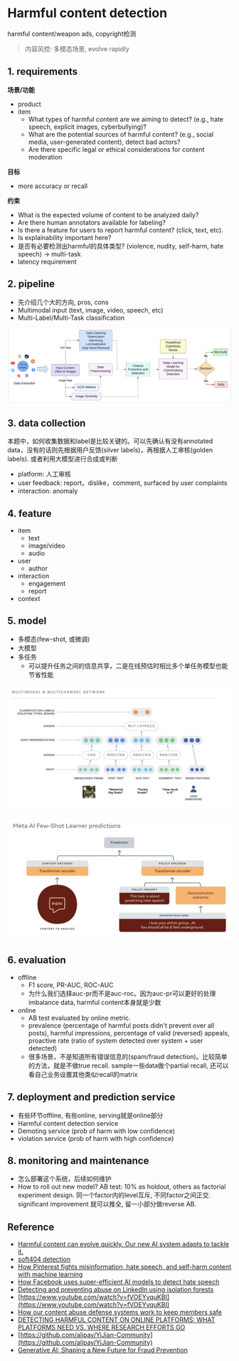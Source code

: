 # Harmful content detection
harmful content/weapon ads, copyright检测

> 内容风控: 多模态场景, evolve rapidly


## 1. requirements

**场景/功能**
- product
- item
  - What types of harmful content are we aiming to detect? (e.g., hate speech, explicit images, cyberbullying)?
  - What are the potential sources of harmful content? (e.g., social media, user-generated content), detect bad actors?
  - Are there specific legal or ethical considerations for content moderation

**目标**
- more accuracy or recall

**约束**
- What is the expected volume of content to be analyzed daily?
- Are there human annotators available for labeling?
- Is there a feature for users to report harmful content? (click, text, etc).
- Is explainability important here?
- 是否有必要检测出harmful的具体类型? (violence, nudity, self-harm, hate speech) -> multi-task
- latency requirement


## 2. pipeline
- 先介绍几个大的方向, pros, cons
- Multimodal input (text, image, video, speech, etc)
- Multi-Label/Multi-Task classification

![](../../.github/assets/03ml-content-pipe.png)


## 3. data collection
本题中，如何收集数据和label是比较关键的。可以先确认有没有annotated data，没有的话则先根据用户反馈(silver labels)，再根据人工审核(golden labels). 或者利用大模型进行合成或判断

- platform: 人工审核
- user feedback: report，dislike，comment, surfaced by user complaints
- interaction: anomaly


## 4. feature

- item
  - text
  - image/video
  - audio
- user
  - author
- interaction
  - engagement
  - report
- context


## 5. model

- 多模态(few-shot, 或微调)
- 大模型
- 多任务
  - 可以提升任务之间的信息共享，二是在线预估时相比多个单任务模型也能节省性能

![](../../.github/assets/03ml-content-encoding.png)

![](../../.github/assets/03ml-content-fewshot.png)


## 6. evaluation

- offline
  - F1 score, PR-AUC, ROC-AUC
  - 为什么我们选择auc-pr而不是auc-roc。因为auc-pr可以更好的处理imbalance data, harmful content本身就是少数
- online
  - AB test evaluated by online metric.
  - prevalence (percentage of harmful posts didn't prevent over all posts), harmful impressions, percentage of valid (reversed) appeals, proactive rate (ratio of system detected over system + user detected)
  - 很多场景，不是知道所有错误信息的(spam/fraud detection)。比较简单的方法，就是不做true recall. sample一些data做个partial recall, 还可以看自己业务设置其他类似recall的matrix


## 7. deployment and prediction service

- 有些环节offline, 有些online, serving就是online部分
- Harmful content detection service
- Demoting service (prob of harm with low confidence)
- violation service (prob of harm with high confidence)


## 8. monitoring and maintenance

- 怎么部署这个系统，后续如何维护
- How to roll out new model? AB test: 10% as holdout, others as factorial experiment design. 同一个factor内的level互斥, 不同factor之间正交. significant improvement 就可以推全, 留一小部分做reverse AB.


## Reference
- [Harmful content can evolve quickly. Our new AI system adapts to tackle it.](https://ai.meta.com/blog/harmful-content-can-evolve-quickly-our-new-ai-system-adapts-to-tackle-it/)
- [soft404 detection](https://github.com/internetarchive/tarb_soft404)
- [How Pinterest fights misinformation, hate speech, and self-harm content with machine learning](https://medium.com/pinterest-engineering/how-pinterest-fights-misinformation-hate-speech-and-self-harm-content-with-machine-learning-1806b73b40ef)
- [How Facebook uses super-efficient AI models to detect hate speech](https://ai.meta.com/blog/how-facebook-uses-super-efficient-ai-models-to-detect-hate-speech/)
- [Detecting and preventing abuse on LinkedIn using isolation forests](https://www.linkedin.com/blog/engineering/data-management/isolation-forest)
- [https://www.youtube.com/watch?v=fVOEYvquKBI](https://www.youtube.com/watch?v=fVOEYvquKBI)
- [How our content abuse defense systems work to keep members safe](https://www.linkedin.com/blog/engineering/trust-and-safety/how-our-content-abuse-defense-systems-work-to-keep-members-safe)
- [DETECTING HARMFUL CONTENT ON ONLINE PLATFORMS: WHAT PLATFORMS NEED VS. WHERE RESEARCH EFFORTS GO](https://arxiv.org/pdf/2103.00153)
- [https://github.com/alipay/YiJian-Community](https://github.com/alipay/YiJian-Community)
- [Generative AI: Shaping a New Future for Fraud Prevention](https://www.infoq.com/articles/generative-ai-fraud-prevention/?topicPageSponsorship=ed11260b-6513-40ba-922f-aae7ac9f942c)